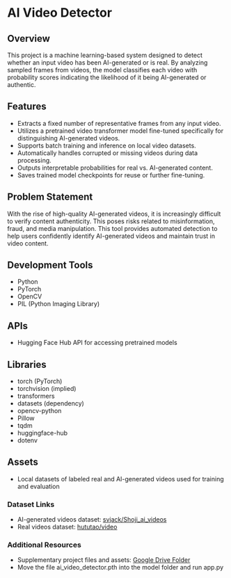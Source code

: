 # AI Video Detector

## Overview
This project is a machine learning-based system designed to detect whether an input video has been AI-generated or is real. By analyzing sampled frames from videos, the model classifies each video with probability scores indicating the likelihood of it being AI-generated or authentic.

## Features
- Extracts a fixed number of representative frames from any input video.
- Utilizes a pretrained video transformer model fine-tuned specifically for distinguishing AI-generated videos.
- Supports batch training and inference on local video datasets.
- Automatically handles corrupted or missing videos during data processing.
- Outputs interpretable probabilities for real vs. AI-generated content.
- Saves trained model checkpoints for reuse or further fine-tuning.

## Problem Statement
With the rise of high-quality AI-generated videos, it is increasingly difficult to verify content authenticity. This poses risks related to misinformation, fraud, and media manipulation. This tool provides automated detection to help users confidently identify AI-generated videos and maintain trust in video content.

## Development Tools
- Python
- PyTorch
- OpenCV
- PIL (Python Imaging Library)

## APIs
- Hugging Face Hub API for accessing pretrained models

## Libraries
- torch (PyTorch)
- torchvision (implied)
- transformers
- datasets (dependency)
- opencv-python
- Pillow
- tqdm
- huggingface-hub
- dotenv

## Assets
- Local datasets of labeled real and AI-generated videos used for training and evaluation

### Dataset Links
- AI-generated videos dataset: [svjack/Shoji_ai_videos](https://huggingface.co/datasets/svjack/Shoji_ai_videos)
- Real videos dataset: [hututao/video](https://huggingface.co/datasets/hututao/video)

### Additional Resources
- Supplementary project files and assets: [Google Drive Folder](https://drive.google.com/drive/folders/1T99PPDi_uDa6IkdgY0RL9-YCR_3jTlWO?usp=sharing)
- Move the file ai_video_detector.pth into the model folder and run app.py
